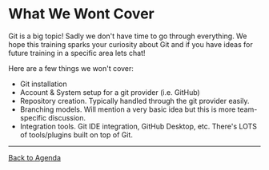 
# What We Wont Cover

Git is a big topic! Sadly we don't have time to go through everything. We hope this training sparks your curiosity about Git and if you have ideas for future training in a specific area lets chat!

Here are a few things we won't cover:

- Git installation
- Account & System setup for a git provider (i.e. GitHub)
- Repository creation. Typically handled through the git provider easily.
- Branching models. Will mention a very basic idea but this is more team-specific discussion.
- Integration tools. Git IDE integration, GitHub Desktop, etc. There's LOTS of tools/plugins built on top of Git.

***
[Back to Agenda](./agenda.md)